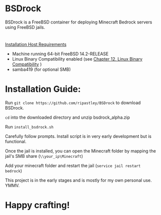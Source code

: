 # BSDrock
BSDrock is a FreeBSD container for deploying Minecraft Bedrock servers using FreeBSD jails.
#

<ins>Installation Host Requirements </ins>
- Machine running 64-bit FreeBSD 14.2-RELEASE
- Linux Binary Compatibility enabled (see [Chapter 12. Linux Binary Compatibility](https://docs.freebsd.org/en/books/handbook/linuxemu/) )
- samba419 (for optional SMB)
# Installation Guide:


Run `git clone https://github.com/ripastley/BSDrock` to download BSDrock.

`cd` into the downloaded directory and unzip bsdrock_alpha.zip

Run `install_bsdrock.sh`

Carefully follow prompts. Install script is in very early development but is functional.

Once the jail is installed, you can open the Minecraft folder by mapping the jail's SMB share (`\\your_ip\Minecraft`)

Add your minecraft folder and restart the jail (`service jail restart bedrock`)

This project is in the early stages and is mostly for my own personal use. YMMV.

# Happy crafting!
